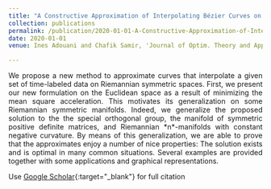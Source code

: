 ```yaml
---
title: "A Constructive Approximation of Interpolating Bézier Curves on Riemannian Symmetric Spaces"
collection: publications
permalink: /publication/2020-01-01-A-Constructive-Approximation-of-Interpolating-Bezier-Curves-on-Riemannian-Symmetric-Spaces
date: 2020-01-01
venue: Ines Adouani and Chafik Samir, 'Journal of Optim. Theory and Appl.''

---
```




<p align="justify">
We propose a new method to approximate curves that interpolate a given 
set of time-labeled data on Riemannian symmetric spaces. First, we 
present our new formulation on the Euclidean space as a result of 
minimizing the mean square acceleration. This motivates its 
generalization on some Riemannian symmetric manifolds. Indeed, we 
generalize the proposed solution to the the special orthogonal group, 
the manifold of symmetric positive definite matrices, and Riemannian *n*-manifolds
 with constant negative curvature. By means of this generalization, we 
are able to prove that the approximates enjoy a number of nice 
properties: The solution exists and is optimal in many common 
situations. Several examples are provided together with some 
applications and graphical representations.
</p>

Use [Google Scholar](https://scholar.google.com/scholar?q=A+Constructive+Approximation+of+Interpolating+B&#x27;ezier+Curves+on+Riemannian+Symmetric+Spaces){:target="_blank"} for full citation